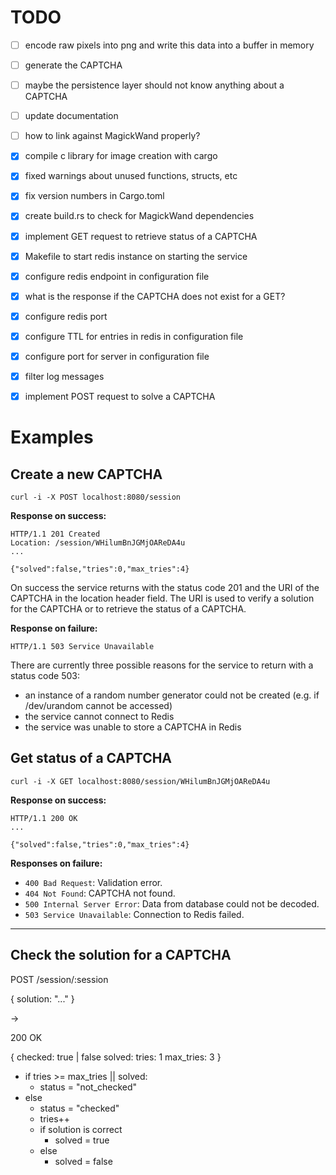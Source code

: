 # TODO

- [ ] encode raw pixels into png and write this data into a buffer in memory
- [ ] generate the CAPTCHA
- [ ] maybe the persistence layer should not know anything about a CAPTCHA
- [ ] update documentation
- [ ] how to link against MagickWand properly?
- [x] compile c library for image creation with cargo

- [x] fixed warnings about unused functions, structs, etc
- [x] fix version numbers in Cargo.toml
- [x] create build.rs to check for MagickWand dependencies
- [x] implement GET request to retrieve status of a CAPTCHA
- [x] Makefile to start redis instance on starting the service
- [x] configure redis endpoint in configuration file
- [x] what is the response if the CAPTCHA does not exist for a GET?
- [x] configure redis port
- [x] configure TTL for entries in redis in configuration file
- [x] configure port for server in configuration file
- [x] filter log messages
- [x] implement POST request to solve a CAPTCHA

# Examples

## Create a new CAPTCHA

```
curl -i -X POST localhost:8080/session
```

**Response on success:**

```
HTTP/1.1 201 Created
Location: /session/WHilumBnJGMjOAReDA4u
...

{"solved":false,"tries":0,"max_tries":4}
```

On success the service returns with the status code 201 and the URI of the CAPTCHA in the location header field. The URI is used to verify a solution for the CAPTCHA or to retrieve the status of a CAPTCHA.

**Response on failure:**

```
HTTP/1.1 503 Service Unavailable
```

There are currently three possible reasons for the service to return with a status code 503:

* an instance of a random number generator could not be created (e.g. if /dev/urandom cannot be accessed)
* the service cannot connect to Redis
* the service was unable to store a CAPTCHA in Redis

## Get status of a CAPTCHA

```
curl -i -X GET localhost:8080/session/WHilumBnJGMjOAReDA4u
```

**Response on success:**

```
HTTP/1.1 200 OK
...

{"solved":false,"tries":0,"max_tries":4}
```

**Responses on failure:**

* `400 Bad Request`: Validation error.
* `404 Not Found`: CAPTCHA not found.
* `500 Internal Server Error`: Data from database could not be decoded.
* `503 Service Unavailable`: Connection to Redis failed.

--------------------------------------------------------------------------------

## Check the solution for a CAPTCHA

POST /session/:session

{
  solution: "..."
}

->

200 OK

{
  checked: true | false
  solved:
  tries: 1
  max_tries: 3
}

- if tries >= max_tries || solved:
  - status = "not_checked"
- else
  - status = "checked"
  - tries++
  - if solution is correct
    - solved = true
  - else
    - solved = false
